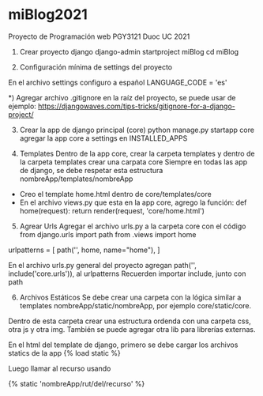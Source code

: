 # miBlog2021

Proyecto de Programación web PGY3121 Duoc UC 2021

1) Crear proyecto django
django-admin startproject miBlog
cd miBlog

2) Configuración mínima de settings del proyecto

En el archivo settings configuro a español
LANGUAGE_CODE = 'es'

*) Agregar archivo .gitignore en la raíz del proyecto, se puede usar de ejemplo: https://djangowaves.com/tips-tricks/gitignore-for-a-django-project/

3) Crear la app de django principal (core)
python manage.py startapp core
agregar la app core a settings en INSTALLED_APPS

4) Templates
Dentro de la app core, crear la carpeta templates y dentro de la carpeta templates crear una carpata core
Siempre en todas las app de django, se debe respetar esta estructura nombreApp/templates/nombreApp
- Creo el template home.html dentro de core/templates/core
- En el archivo views.py que esta en la app core, agrego la función:
def home(request):
    return render(request, 'core/home.html')

5) Agrear Urls
 Agregar el archivo urls.py a la carpeta core con el código 
 from django.urls import path
from .views import home

urlpatterns = [
    path('', home, name="home"),
]

En el archivo urls.py general del proyecto agregan
path('', include('core.urls')),
al urlpatterns
Recuerden importar include, junto con path

6) Archivos Estáticos
Se debe crear una carpeta con la lógica similar a templates nombreApp/static/nombreApp, por ejemplo core/static/core.

Dentro de esta carpeta crear una estructura ordenda con una carpeta css, otra js y otra img. También se puede agregar otra lib para librerías externas.

En el html del template de django, primero se debe cargar los archivos statics de la app
{% load static %}

Luego llamar al recurso usando

{% static 'nombreApp/rut/del/recurso' %}
